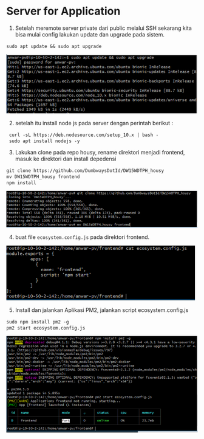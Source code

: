 # Server for Application

1. Setelah meremote server private dari public melalui SSH sekarang kita bisa mulai config lakukan update dan upgrade pada sistem.

````
sudo apt update && sudo apt upgrade
````

![80](../assets/Capture80.PNG)

2. setelah itu install node js pada server dengan perintah berikut :

```
 curl -sL https://deb.nodesource.com/setup_10.x | bash -
 sudo apt install nodejs -y
```

3. Lakukan clone pada repo housy, rename direktori menjadi frontend, masuk ke direktori dan install depedensi

```
git clone https://github.com/DumbwaysDotId/DW15WDTPH_housy
mv DW15WDTPH_housy frontend
npm install
```
![81](../assets/Capture81.PNG)

4. buat file ```ecosystem.config.js``` pada direktori frontend.

![82](../assets/Capture82.PNG)

5. Install dan jalankan Aplikasi PM2, jalankan script ecosystem.config.js

```
sudo npm install pm2 -g
pm2 start ecosystem.config.js
```
![83](../assets/Capture83.PNG)

